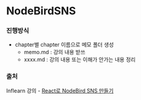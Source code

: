 # NodeBirdSNS

### 진행방식
* chapter별 chapter 이름으로 메모 폴더 생성
  * memo.md : 강의 내용 받쓰
  * xxxx.md : 강의 내용 또는 이해가 안가는 내용 정리

### 출처
Inflearn 강의 - [React로 NodeBird SNS 만들기](https://www.inflearn.com/course/%EB%85%B8%EB%93%9C%EB%B2%84%EB%93%9C-%EB%A6%AC%EC%95%A1%ED%8A%B8-%EB%A6%AC%EB%89%B4%EC%96%BC#)

